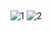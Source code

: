 ## 

![1](https://user-images.githubusercontent.com/30186772/65347978-cb3a4500-dbe8-11e9-82f7-5bf242b90f7d.PNG)
![2](https://user-images.githubusercontent.com/30186772/65347980-cb3a4500-dbe8-11e9-9dea-17766bd89c64.PNG)
